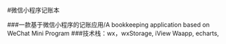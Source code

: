 #微信小程序记账本

###一款基于微信小程序的记账应用/A bookkeeping application based on WeChat Mini Program
###技术栈：wx，wxStorage, iView Waapp, echarts,
